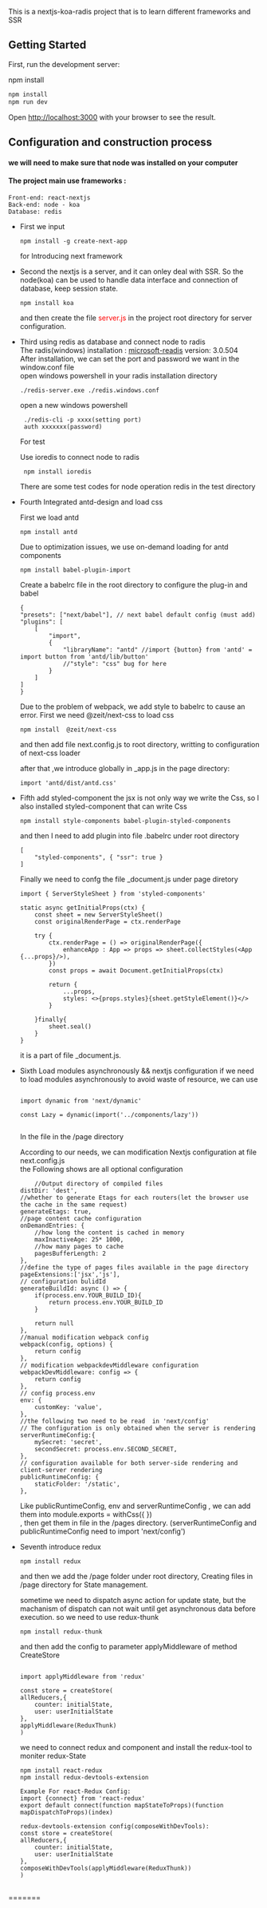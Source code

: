 
This is a nextjs-koa-radis project that is to learn different frameworks and  SSR

## Getting Started

First, run the development server:

npm install


```bash
npm install
npm run dev
```

Open [http://localhost:3000](http://localhost:3000) with your browser to see the result.

## Configuration and construction process
#### we will need to make sure that node was installed on your computer

#### The project main use frameworks :   
    Front-end: react-nextjs  
    Back-end: node - koa  
    Database: redis  

- First we input  
    ```
    npm install -g create-next-app   
    ```  

  
    for Introducing next framework  

- Second the nextjs is a server, and it can onley deal with SSR. So the node(koa) can be used to handle data interface and connection of database, keep session state.   
    ```
    npm install koa   
    ```
  
    and then create the file <span style="color:red;">server.js</span> in the project root directory for server configuration.

- Third using redis as database and connect node to radis  
    The radis(windows) installation : [microsoft-readis](https://github.com/microsoftarchive/redis/releases) version: 3.0.504  
    After installation, we can set the port and password we want in the window.conf file  
    open windows powershell in your radis installation directory     

    ```
    ./redis-server.exe ./redis.windows.conf
    ```



    open a new windows powershell   

    ```
     ./redis-cli -p xxxx(setting port)
     auth xxxxxxx(password)
    ```  
    For test  

    Use ioredis to connect node to radis  
    ```
     npm install ioredis
    ```

    There are some test codes for node operation redis in the test directory    

- Fourth Integrated antd-design and load css

    First we load antd   
    ```
    npm install antd
    ```  

    Due to optimization issues, we use on-demand loading for antd components  
    ```  
    npm install babel-plugin-import
    ```  

    Create a babelrc file in the root directory to configure the plug-in and babel  
    ```  
    {
    "presets": ["next/babel"], // next babel default config (must add)
    "plugins": [
        [
            "import",
            {
                "libraryName": "antd" //import {button} from 'antd' =  import button from 'antd/lib/button'
                //"style": "css" bug for here 
            }
        ]
    ]
    }
    ```  



    Due to the problem of webpack, we add style to babelrc to cause an error. 
    First we need @zeit/next-css to load css  
    ```
    npm install  @zeit/next-css
    ```  
    and then add file next.config.js to root directory, writting to configuration of next-css loader  

    
    after that ,we introduce globally in _app.js in the page directory:  
    ```  
    import 'antd/dist/antd.css'
    ```  

- Fifth add styled-component
    the jsx is not only way we write the Css, so I also installed styled-component that can write Css  

    ```  
    npm install style-components babel-plugin-styled-components  

    ```  
    and then I need to add plugin into file .babelrc under root directory  

    ```  
    [  
        "styled-components", { "ssr": true }  
    ]  
    ```  
    Finally we need to confg the file _document.js under page diretory  

    ```  
    import { ServerStyleSheet } from 'styled-components'

    static async getInitialProps(ctx) {
        const sheet = new ServerStyleSheet()
        const originalRenderPage = ctx.renderPage

        try {
            ctx.renderPage = () => originalRenderPage({
                enhanceApp : App => props => sheet.collectStyles(<App {...props}/>),
            })
            const props = await Document.getInitialProps(ctx)

            return {
                ...props,
                styles: <>{props.styles}{sheet.getStyleElement()}</>
            }

        }finally{
            sheet.seal()
        }
    }  
    ```  
    it is a part of file _document.js.  


- Sixth Load modules asynchronously && nextjs configuration 
    if we need to load modules asynchronously to avoid waste of resource, we can use  
    ```  

    import dynamic from 'next/dynamic'  

    const Lazy = dynamic(import('../components/lazy'))  


    ```  
    In the file in the /page directory  
    
    
      
    According to our needs, we can modification Nextjs configuration at file next.config.js  
    the Following shows are all optional configuration  

    ```  
        //Output directory of compiled files  
    distDir: 'dest',  
    //whether to generate Etags for each routers(let the browser use the cache in the same request)  
    generateEtags: true,  
    //page content cache configuration  
    onDemandEntries: {  
        //how long the content is cached in memory  
        maxInactiveAge: 25* 1000,  
        //how many pages to cache  
        pagesBufferLength: 2  
    },  
    //define the type of pages files available in the page directory   
    pageExtensions:['jsx','js'],  
    // configuration bulidId  
    generateBuildId: async () => {  
        if(process.env.YOUR_BUILD_ID){  
            return process.env.YOUR_BUILD_ID  
        }  
  
        return null  
    },  
    //manual modification webpack config  
    webpack(config, options) {  
        return config  
    },  
    // modification webpackdevMiddleware configuration  
    webpackDevMiddleware: config => {  
        return config  
    },  
    // config process.env  
    env: {  
        customKey: 'value',  
    },  
    //the following two need to be read  in 'next/config'  
    // The configuration is only obtained when the server is rendering  
    serverRuntimeConfig:{  
        mySecret: 'secret',  
        secondSecret: process.env.SECOND_SECRET,  
    },  
    // configuration available for both server-side rendering and client-server rendering  
    publicRuntimeConfig: {  
        staticFolder: '/static',  
    },  
  
    ```    
    Like publicRuntimeConfig, env and serverRuntimeConfig , we can add them into module.exports = withCss({ })  
    , then get them in file in the /pages directory. (serverRuntimeConfig and publicRuntimeConfig need to import 'next/config')  
  

- Seventh introduce redux    
    ```   
    npm install redux   
    ```    
    and then we add the /page folder under root directory, Creating files in /page directory  for State management.  
  
    sometime we need to dispatch async action for update state, but the machanism of dispatch can not wait until get asynchronous data before execution. so we need to use redux-thunk    
    
    ```  
    npm install redux-thunk   
    ```   
    and then add the config to parameter applyMiddleware of method CreateStore  
  
    ```  
   
    import applyMiddleware from 'redux'  
      
    const store = createStore(  
    allReducers,{  
        counter: initialState,  
        user: userInitialState  
    },  
    applyMiddleware(ReduxThunk)  
    )    
    ```   

    we need to connect redux and component and install the redux-tool to moniter redux-State
    ```   
    npm install react-redux    
    npm install redux-devtools-extension  
  
    Example For react-Redux Config:  
    import {connect} from 'react-redux'  
    export default connect(function mapStateToProps)(function mapDispatchToProps)(index)    
       
    redux-devtools-extension config(composeWithDevTools):  
    const store = createStore(  
    allReducers,{  
        counter: initialState,  
        user: userInitialState  
    },  
    composeWithDevTools(applyMiddleware(ReduxThunk))  
    )  
  
    ```    

## 

=======


